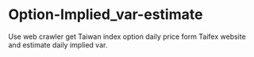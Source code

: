 # Option-Implied_var-estimate
Use web crawler get Taiwan index option daily price form Taifex website and estimate daily implied var.
